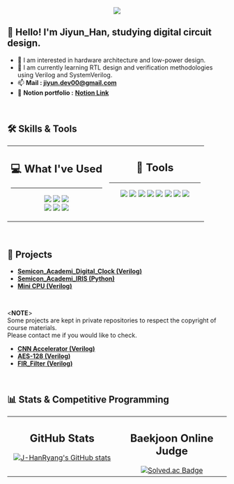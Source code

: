 <div align="center">
  <img src="https://capsule-render.vercel.app/api?type=waving&color=A7D9FC&fontColor=2F4F4F&height=200&section=header&text=Welcome+to+Jiyun's+Github!&fontSize=50"/>
</div>

## 👋 Hello! I'm Jiyun_Han, studying digital circuit design.
- 🔭 I am interested in hardware architecture and low-power design.
- 🌱 I am currently learning RTL design and verification methodologies using Verilog and SystemVerilog.
- 📫 **Mail : jiyun.dev00@gmail.com**
- 📜 **Notion portfolio :** **[Notion Link](https://www.notion.so/About-Me-Jiyun_Han-2488967558fc8152ba89f048425c2c84)**

<br>

## 🛠️ Skills & Tools
<table width="100%">
  <tr>
    <td width="50%" valign="top">
      <h2 align="center">💻 What I've Used</h4>
      <hr>
      <p align="center">
        <img src="https://img.shields.io/badge/Verilog_HDL-85498D?style=for-the-badge&logo=verilog&logoColor=white">
        <img src="https://img.shields.io/badge/SystemVerilog-85498D?style=for-the-badge&logo=systemverilog&logoColor=white">
        <img src="https://img.shields.io/badge/VHDL-ADB100?style=for-the-badge&logo=vhdl&logoColor=white">
        <br>
        <img src="https://img.shields.io/badge/Python-3776AB?style=for-the-badge&logo=python&logoColor=white">
        <img src="https://img.shields.io/badge/C-A8B9CC?style=for-the-badge&logo=c&logoColor=white">
        <img src="https://img.shields.io/badge/Arduino-00979D?style=for-the-badge&logo=arduino&logoColor=white">
      </p>
    </td>
    <td width="50%" valign="top">
      <h2 align="center">🔧 Tools</h4>
      <hr>
      <p align="center">
        <img src="https://img.shields.io/badge/Xilinx_Vivado-0078A0?style=for-the-badge&logo=xilinx&logoColor=white">
        <img src="https://img.shields.io/badge/Intel_Quartus-0C3470?style=for-the-badge&logo=intel&logoColor=white">
        <img src="https://img.shields.io/badge/Mentor_Graphics_QuestaSim-993399?style=for-the-badge&logo=siemens&logoColor=white">
        <img src="https://img.shields.io/badge/Cadence_Virtuoso-A00B2D?style=for-the-badge&logo=cadence&logoColor=white">
        <img src="https://img.shields.io/badge/Cadence_Xcelium-A00B2D?style=for-the-badge&logo=cadence&logoColor=white">
        <img src="https://img.shields.io/badge/Visual_Studio_Code-007ACC?style=for-the-badge&logo=visualstudiocode&logoColor=white">
        <img src="https://img.shields.io/badge/Linux-FCC624?style=for-the-badge&logo=linux&logoColor=black">
        <img src="https://img.shields.io/badge/Ubuntu-E95420?style=for-the-badge&logo=ubuntu&logoColor=white">
      </p>
    </td>
  </tr>
</table>

<br>

## 🚀 Projects
- **[Semicon_Academi_Digital_Clock (Verilog)](https://github.com/J-HanRyang/Semicon_Academi/tree/main/FPGA_Digital_Clock%20With%202%20Sensors)**
- **[Semicon_Academi_IRIS (Python)](https://github.com/J-HanRyang/Semicon_Academi/tree/main/Python_Automatical_Project_IRIS)**
- **[Mini CPU (Verilog)](https://github.com/J-HanRyang/Mini_CPU)**

<br>

<**NOTE**> <br>
Some projects are kept in private repositories to respect the copyright of course materials. <br>
Please contact me if you would like to check.
- **[CNN Accelerator (Verilog)](https://github.com/J-HanRyang/CNN_Accelerator)**
- **[AES-128 (Verilog)](https://github.com/J-HanRyang/AES_128)**
- **[FIR_Filter (Verilog)](https://github.com/J-HanRyang/Fir_Filter)**
<br>

## 📊 Stats & Competitive Programming
<table width="100%">
  <tr>
    <td width="50%" valign="top" align="center">
      <h2>GitHub Stats</h4>
      <a href="https://github.com/J-HanRyang">
        <img src="https://github-readme-stats.vercel.app/api?username=J-HanRyang&show_icons=true&theme=radical" alt="J-HanRyang's GitHub stats" />
      </a>
    </td>
    <td width="50%" valign="top" align="center">
      <h2>Baekjoon Online Judge</h4>
      <a href="https://solved.ac/eq1023">
        <img src="http://mazassumnida.wtf/api/v2/generate_badge?boj=eq1023" alt="Solved.ac Badge" />
      </a>
    </td>
  </tr>
</table>
